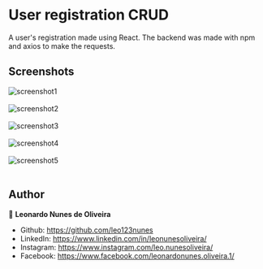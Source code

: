 # User registration CRUD
A user's registration made using React. The backend was made with npm and axios to make the requests. 

## Screenshots

![screenshot1](https://user-images.githubusercontent.com/53942734/143718434-0a343d62-af93-4649-8f0f-e809dbb20aa9.png)<br></br>
![screenshot2](https://user-images.githubusercontent.com/53942734/143718437-9a693503-0880-40e2-8c48-f67c2498c605.png)<br></br>
![screenshot3](https://user-images.githubusercontent.com/53942734/143718440-c25f36cd-1799-4d41-ab26-75ea815c0407.png)<br></br>
![screenshot4](https://user-images.githubusercontent.com/53942734/143718446-7f371c7c-0d9c-45d9-8ee2-cb883279ce00.png)<br></br>
![screenshot5](https://user-images.githubusercontent.com/53942734/143718447-3fd80b12-58cb-4c89-bd60-07f9858f413e.png)<br></br>

## Author

👤 **Leonardo Nunes de Oliveira**

* Github: https://github.com/leo123nunes
* LinkedIn: https://www.linkedin.com/in/leonunesoliveira/
* Instagram: https://www.instagram.com/leo.nunesoliveira/
* Facebook: https://www.facebook.com/leonardonunes.oliveira.1/
